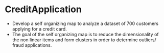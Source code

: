 # CreditApplication
- Develop a self organizing map to analyze a dataset of 700 customers applying for a credit card. 
- The goal of the self organizing map is to reduce the dimensionality of the non linear items and form clusters in order to determine outliers/ fraud applications.
